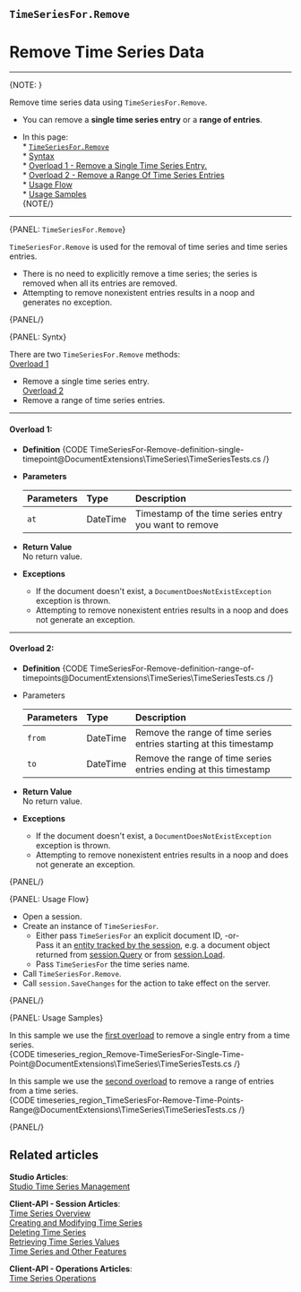 ﻿## `TimeSeriesFor.Remove`
# Remove Time Series Data

---

{NOTE: }

Remove time series data using `TimeSeriesFor.Remove`.  

* You can remove a **single time series entry** or a **range of entries**.  

* In this page:  
      * [`TimeSeriesFor.Remove`](../../../../document-extensions/timeseries/client-api/session-methods/remove-ts-data#timeseriesfor.remove)  
      * [Syntax](../../../../document-extensions/timeseries/client-api/session-methods/remove-ts-data#syntx)  
         * [Overload 1 - Remove a Single Time Series Entry.](../../../../document-extensions/timeseries/client-api/session-methods/remove-ts-data#overload-1)  
         * [Overload 2 - Remove a Range Of Time Series Entries](../../../../document-extensions/timeseries/client-api/session-methods/remove-ts-data#overload-2)  
      * [Usage Flow](../../../../document-extensions/timeseries/client-api/session-methods/remove-ts-data#usage-flow)  
      * [Usage Samples](../../../../document-extensions/timeseries/client-api/session-methods/remove-ts-data#usage-samples)  
{NOTE/}

---

{PANEL: `TimeSeriesFor.Remove`}

`TimeSeriesFor.Remove` is used for the removal of time series and 
time series entries.  

* There is no need to explicitly remove a time series; 
  the series is removed when all its entries are removed.  
* Attempting to remove nonexistent entries results in a noop 
  and generates no exception.  


{PANEL/}

{PANEL: Syntx}

There are two `TimeSeriesFor.Remove` methods:  
[Overload 1](../../../../document-extensions/timeseries/client-api/session-methods/remove-ts-data#overload-1) 
- Remove a single time series entry.  
[Overload 2](../../../../document-extensions/timeseries/client-api/session-methods/remove-ts-data#overload-2) 
- Remove a range of time series entries.  

---

#### Overload 1:  

* **Definition**
  {CODE TimeSeriesFor-Remove-definition-single-timepoint@DocumentExtensions\TimeSeries\TimeSeriesTests.cs /}

* **Parameters**  

    | Parameters | Type | Description |
    |:-------------|:-------------|:-------------|
    | `at` | DateTime | Timestamp of the time series entry you want to remove |

* **Return Value**  
  No return value.  

* **Exceptions**  
   * If the document doesn't exist, a `DocumentDoesNotExistException` exception is thrown.  
   * Attempting to remove nonexistent entries results in a noop and does not generate an exception.  

---

#### Overload 2:  

* **Definition**
     {CODE TimeSeriesFor-Remove-definition-range-of-timepoints@DocumentExtensions\TimeSeries\TimeSeriesTests.cs /}

* Parameters  

     | Parameters | Type | Description |
     |:-------------|:-------------|:-------------|
     | `from` | DateTime | Remove the range of time series entries starting at this timestamp |
     | `to` | DateTime | Remove the range of time series entries ending at this timestamp |

* **Return Value**  
  No return value.  

* **Exceptions**  
   * If the document doesn't exist, a `DocumentDoesNotExistException` exception is thrown.  
   * Attempting to remove nonexistent entries results in a noop and does not generate an exception.  

{PANEL/}

{PANEL: Usage Flow}

* Open a session.  
* Create an instance of `TimeSeriesFor`.  
    * Either pass `TimeSeriesFor` an explicit document ID, -or-  
      Pass it an [entity tracked by the session](../../../client-api/session/loading-entities), e.g. a document object returned from [session.Query](../../../client-api/session/querying/how-to-query) or from [session.Load](../../../client-api/session/loading-entities#load).  
    * Pass `TimeSeriesFor` the time series name.  
* Call `TimeSeriesFor.Remove`.  
* Call `session.SaveChanges` for the action to take effect on the server.  

{PANEL/}

{PANEL: Usage Samples}

In this sample we use the [first overload](../../../../document-extensions/timeseries/client-api/session-methods/remove-ts-data#overload-1) 
to remove a single entry from a time series.  
{CODE timeseries_region_Remove-TimeSeriesFor-Single-Time-Point@DocumentExtensions\TimeSeries\TimeSeriesTests.cs /}

In this sample we use the [second overload](../../../../document-extensions/timeseries/client-api/session-methods/remove-ts-data#overload-2) 
to remove a range of entries from a time series.  
{CODE timeseries_region_TimeSeriesFor-Remove-Time-Points-Range@DocumentExtensions\TimeSeries\TimeSeriesTests.cs /}

{PANEL/}

## Related articles
**Studio Articles**:  
[Studio Time Series Management]()  

**Client-API - Session Articles**:  
[Time Series Overview]()  
[Creating and Modifying Time Series]()  
[Deleting Time Series]()  
[Retrieving Time Series Values]()  
[Time Series and Other Features]()  

**Client-API - Operations Articles**:  
[Time Series Operations]()  

